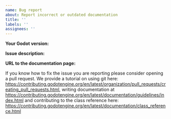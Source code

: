 ```yaml
---
name: Bug report
about: Report incorrect or outdated documentation
title: ''
labels: ''
assignees: ''
---
```


**Your Godot version:**

**Issue description:**

**URL to the documentation page:**

If you know how to fix the issue you are reporting please
consider opening a pull request. We provide a tutorial on
using git here: https://contributing.godotengine.org/en/latest/organization/pull_requests/creating_pull_requests.html,
writing documentation at https://contributing.godotengine.org/en/latest/documentation/guidelines/index.html
and contributing to the class reference here: https://contributing.godotengine.org/en/latest/documentation/class_reference.html
